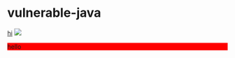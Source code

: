 # vulnerable-java
<a href="javascript:alert(2)" bla=123>hi</a>
<img src=v onerror=alert(1) >
<div style=background:red>hello</div>
